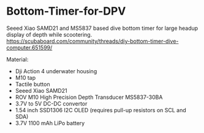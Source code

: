 # Bottom-Timer-for-DPV
Seeed Xiao SAMD21 and MS5837 based dive bottom timer for large headup display of depth while scootering.
https://scubaboard.com/community/threads/diy-bottom-timer-dive-computer.651599/

Material:
- Dji Action 4 underwater housing
- M10 tap
- Tactile button
- Seeed Xiao SAMD21
- ROV M10 High Precision Depth Transducer MS5837-30BA
- 3.7V to 5V DC-DC convertor
- 1.54 inch SSD1306 I2C OLED (requires pull-up resistors on SCL and SDA)
- 3.7V 1100 mAh LiPo battery
